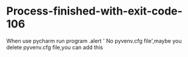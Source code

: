 # Process-finished-with-exit-code-106
When use pycharm run program .alert ' No pyvenv.cfg file',maybe you delete pyvenv.cfg file,you can add this 
